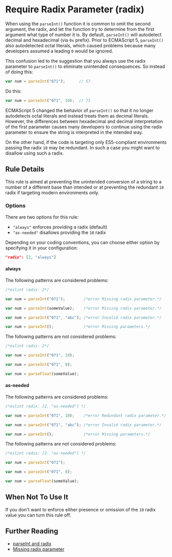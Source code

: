 # Require Radix Parameter (radix)

When using the `parseInt()` function it is common to omit the second argument, the radix, and let the function try to determine from the first argument what type of number it is. By default, `parseInt()` will autodetect decimal and hexadecimal (via `0x` prefix). Prior to ECMAScript 5, `parseInt()` also autodetected octal literals, which caused problems because many developers assumed a leading `0` would be ignored.

This confusion led to the suggestion that you always use the radix parameter to `parseInt()` to eliminate unintended consequences. So instead of doing this:

```js
var num = parseInt("071");      // 57
```

Do this:

```js
var num = parseInt("071", 10);  // 71
```

ECMAScript 5 changed the behavior of `parseInt()` so that it no longer autodetects octal literals and instead treats them as decimal literals. However, the differences between hexadecimal and decimal interpretation of the first parameter causes many developers to continue using the radix parameter to ensure the string is interpreted in the intended way.

On the other hand, if the code is targeting only ES5-compliant environments passing the radix `10` may be redundant. In such a case you might want to disallow using such a radix.

## Rule Details

This rule is aimed at preventing the unintended conversion of a string to a number of a different base than intended or at preventing the redundant `10` radix if targeting modern environments only.

### Options

There are two options for this rule:

* `"always"` enforces providing a radix (default)
* `"as-needed"` disallows providing the `10` radix

Depending on your coding conventions, you can choose either option by specifying it in your configuration:

```json
"radix": [2, "always"]
```

#### always

The following patterns are considered problems:

```js
/*eslint radix: 2*/

var num = parseInt("071");        /*error Missing radix parameter.*/

var num = parseInt(someValue);    /*error Missing radix parameter.*/

var num = parseInt("071", "abc"); /*error Invalid radix parameter.*/

var num = parseInt();             /*error Missing parameters.*/
```

The following patterns are not considered problems:

```js
/*eslint radix: 2*/

var num = parseInt("071", 10);

var num = parseInt("071", 8);

var num = parseFloat(someValue);
```

#### as-needed

The following patterns are considered problems:

```js
/*eslint radix: [2. "as-needed"] */

var num = parseInt("071", 10);    /*error Redundant radix parameter.*/

var num = parseInt("071", "abc"); /*error Invalid radix parameter.*/

var num = parseInt();             /*error Missing parameters.*/
```

The following patterns are not considered problems:

```js
/*eslint radix: [2. "as-needed"] */

var num = parseInt("071");

var num = parseInt("071", 8);

var num = parseFloat(someValue);
```

## When Not To Use It

If you don't want to enforce either presence or omission of the `10` radix value you can turn this rule off.

## Further Reading

* [parseInt and radix](http://davidwalsh.name/parseint-radix)
* [Missing radix parameter](http://jslinterrors.com/missing-radix-parameter/)
